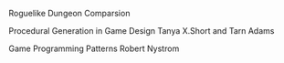 Roguelike Dungeon Comparsion

Procedural Generation in Game Design 
		 Tanya X.Short and Tarn Adams

Game Programming Patterns
	Robert Nystrom 


